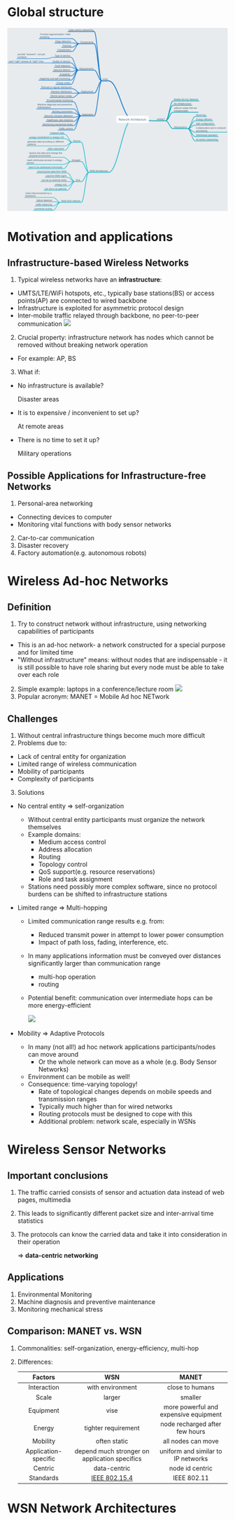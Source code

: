 # Global structure
![Network Architectures](./Network_Architecture_MindMap.png)

# Motivation and applications
## Infrastructure-based Wireless Networks
1. Typical wireless networks have an **infrastructure**:
  * UMTS/LTE/WiFi hotspots, etc., typically base stations(BS) or access points(AP) are connected to wired backbone
  * Infrastructure is exploited for asymmetric protocol design
  * Inter-mobile traffic relayed through backbone, no peer-to-peer communication
![](http://oga6pysjo.bkt.gdipper.com/image/Course-Ad-Hoc/infrastructure.jpg)
2. Crucial property: infrastructure network has nodes which cannot be removed without breaking network operation
  * For example: AP, BS
3. What if:
  * No infrastructure is available?

       Disaster areas
  * It is to expensive / inconvenient to set up?

       At remote areas
  * There is no time to set it up?

       Military operations

## Possible Applications for Infrastructure-free Networks
1. Personal-area networking
  * Connecting devices to computer
  * Monitoring vital functions with body sensor networks
2. Car-to-car communication
3. Disaster recovery
4. Factory automation(e.g. autonomous robots)

# Wireless Ad-hoc Networks
## Definition
1. Try to construct network without infrastructure, using networking capabilities of participants
  * This is an ad-hoc network- a network constructed for a special purpose and for limited time
  * "Without infrastructure" means: without nodes that are indispensable - it is still possible to have role sharing but every node must be able to take over each role
2. Simple example: laptops in a conference/lecture room
![](http://oga6pysjo.bkt.gdipper.com/image/Course-Ad-Hoc/Computers-in-a-room.jpg)
3. Popular acronym: MANET = Mobile Ad hoc NETwork

## Challenges
1. Without central infrastructure things become much more difficult
2. Problems due to:
  * Lack of central entity for organization
  * Limited range of wireless communication
  * Mobility of participants
  * Complexity of participants
3. Solutions
  * No central entity => self-organization
    * Without central entity participants must organize the network themselves
    * Example domains:
      * Medium access control
      * Address allocation
      * Routing
      * Topology control
      * QoS support(e.g. resource reservations)
      * Role and task assignment
    * Stations need possibly more complex software, since no protocol burdens can be shifted to infrastructure stations
  * Limited range => Multi-hopping
    * Limited communication range results e.g. from:
      * Reduced transmit power in attempt to lower power consumption
      * Impact of path loss, fading, interference, etc.
    * In many applications information must be conveyed over distances significantly larger than communication range
      * multi-hop operation
      * routing
    * Potential benefit: communication over intermediate hops can be more energy-efficient

       ![](http://oga6pysjo.bkt.gdipper.com/image/Course-Ad-Hoc/Multi-hopping.jpg)

  * Mobility => Adaptive Protocols
    * In many (not all!) ad hoc network applications participants/nodes can move around
      * Or the whole network can move as a whole (e.g. Body Sensor Networks)
    * Environment can be mobile as well!
    * Consequence: time-varying topology!
      * Rate of topological changes depends on mobile speeds and transmission ranges
      * Typically much higher than for wired networks
      * Routing protocols must be designed to cope with this
      * Additional problem: network scale, especially in WSNs

# Wireless Sensor Networks
## Important conclusions
1. The traffic carried consists of sensor and actuation data instead of web pages, multimedia
2. This leads to significantly different packet size and inter-arrival time statistics
3. The protocols can know the carried data and take it into consideration in their operation

   => **data-centric networking**

## Applications
1. Environmental Monitoring
2. Machine diagnosis and preventive maintenance
3. Monitoring mechanical stress

## Comparison: MANET vs. WSN
1. Commonalities: self-organization, energy-efficiency, multi-hop
2. Differences:

   | Factors         |             WSN |            MANET |
   | :-------------: | :-------------: | :--------------: |
   | Interaction    | with environment| close to humans           |
   | Scale       |     larger   |   smaller   |
   | Equipment       | vise | more powerful and expensive equipment           |
   | Energy | tighter requirement| node recharged after few hours           |
   | Mobility | often static | all nodes can move           |
   | Application-specific | depend much stronger on application specifics | uniform and similar to IP networks            |
   | Centric | data-centric       | node id centric           |
   | Standards | [IEEE 802.15.4](https://github.com/sulxxy/Course_Ad_Hoc_and_Sensor_Networks/tree/master/MAC#ieee-802154) | IEEE 802.11 |

# WSN Network Architectures
